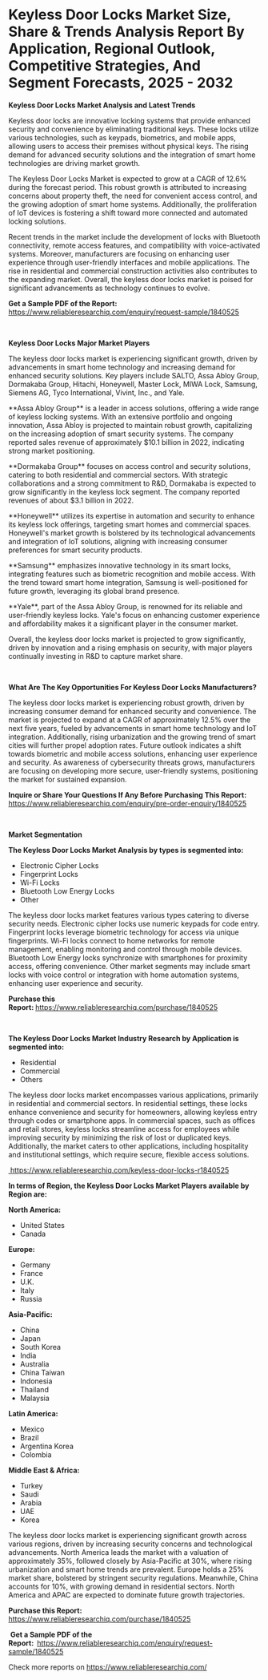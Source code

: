 <p><h1>Keyless Door Locks Market Size, Share & Trends Analysis Report By Application, Regional Outlook, Competitive Strategies, And Segment Forecasts, 2025 - 2032</h1></p><p><strong>Keyless Door Locks Market Analysis and Latest Trends</strong></p>
<p><p>Keyless door locks are innovative locking systems that provide enhanced security and convenience by eliminating traditional keys. These locks utilize various technologies, such as keypads, biometrics, and mobile apps, allowing users to access their premises without physical keys. The rising demand for advanced security solutions and the integration of smart home technologies are driving market growth.</p><p>The Keyless Door Locks Market is expected to grow at a CAGR of 12.6% during the forecast period. This robust growth is attributed to increasing concerns about property theft, the need for convenient access control, and the growing adoption of smart home systems. Additionally, the proliferation of IoT devices is fostering a shift toward more connected and automated locking solutions.</p><p>Recent trends in the market include the development of locks with Bluetooth connectivity, remote access features, and compatibility with voice-activated systems. Moreover, manufacturers are focusing on enhancing user experience through user-friendly interfaces and mobile applications. The rise in residential and commercial construction activities also contributes to the expanding market. Overall, the keyless door locks market is poised for significant advancements as technology continues to evolve.</p></p>
<p><strong>Get a Sample PDF of the Report:&nbsp;</strong> <a href="https://www.reliableresearchiq.com/enquiry/request-sample/1840525?utm_campaign=3500&utm_medium=2&utm_source=Github&utm_content=ia&utm_term=06042025&utm_id=keyless-door-locks">https://www.reliableresearchiq.com/enquiry/request-sample/1840525</a></p>
<p>&nbsp;</p>
<p><strong>Keyless Door Locks Major Market Players</strong></p>
<p><p>The keyless door locks market is experiencing significant growth, driven by advancements in smart home technology and increasing demand for enhanced security solutions. Key players include SALTO, Assa Abloy Group, Dormakaba Group, Hitachi, Honeywell, Master Lock, MIWA Lock, Samsung, Siemens AG, Tyco International, Vivint, Inc., and Yale.</p><p>**Assa Abloy Group** is a leader in access solutions, offering a wide range of keyless locking systems. With an extensive portfolio and ongoing innovation, Assa Abloy is projected to maintain robust growth, capitalizing on the increasing adoption of smart security systems. The company reported sales revenue of approximately $10.1 billion in 2022, indicating strong market positioning.</p><p>**Dormakaba Group** focuses on access control and security solutions, catering to both residential and commercial sectors. With strategic collaborations and a strong commitment to R&D, Dormakaba is expected to grow significantly in the keyless lock segment. The company reported revenues of about $3.1 billion in 2022.</p><p>**Honeywell** utilizes its expertise in automation and security to enhance its keyless lock offerings, targeting smart homes and commercial spaces. Honeywell's market growth is bolstered by its technological advancements and integration of IoT solutions, aligning with increasing consumer preferences for smart security products.</p><p>**Samsung** emphasizes innovative technology in its smart locks, integrating features such as biometric recognition and mobile access. With the trend toward smart home integration, Samsung is well-positioned for future growth, leveraging its global brand presence.</p><p>**Yale**, part of the Assa Abloy Group, is renowned for its reliable and user-friendly keyless locks. Yale's focus on enhancing customer experience and affordability makes it a significant player in the consumer market.</p><p>Overall, the keyless door locks market is projected to grow significantly, driven by innovation and a rising emphasis on security, with major players continually investing in R&D to capture market share.</p></p>
<p>&nbsp;</p>
<p><strong>What Are The Key Opportunities For Keyless Door Locks Manufacturers?</strong></p>
<p><p>The keyless door locks market is experiencing robust growth, driven by increasing consumer demand for enhanced security and convenience. The market is projected to expand at a CAGR of approximately 12.5% over the next five years, fueled by advancements in smart home technology and IoT integration. Additionally, rising urbanization and the growing trend of smart cities will further propel adoption rates. Future outlook indicates a shift towards biometric and mobile access solutions, enhancing user experience and security. As awareness of cybersecurity threats grows, manufacturers are focusing on developing more secure, user-friendly systems, positioning the market for sustained expansion.</p></p>
<p><strong>Inquire or Share Your Questions If Any Before Purchasing This Report:</strong> <a href="https://www.reliableresearchiq.com/enquiry/pre-order-enquiry/1840525?utm_campaign=3500&utm_medium=2&utm_source=Github&utm_content=ia&utm_term=06042025&utm_id=keyless-door-locks">https://www.reliableresearchiq.com/enquiry/pre-order-enquiry/1840525</a></p>
<p>&nbsp;</p>
<p><strong>Market Segmentation</strong></p>
<p><strong>The Keyless Door Locks Market Analysis by types is segmented into:</strong></p>
<p><ul><li>Electronic Cipher Locks</li><li>Fingerprint Locks</li><li>Wi-Fi Locks</li><li>Bluetooth Low Energy Locks</li><li>Other</li></ul></p>
<p><p>The keyless door locks market features various types catering to diverse security needs. Electronic cipher locks use numeric keypads for code entry. Fingerprint locks leverage biometric technology for access via unique fingerprints. Wi-Fi locks connect to home networks for remote management, enabling monitoring and control through mobile devices. Bluetooth Low Energy locks synchronize with smartphones for proximity access, offering convenience. Other market segments may include smart locks with voice control or integration with home automation systems, enhancing user experience and security.</p></p>
<p><strong>Purchase this Report:&nbsp;</strong><a href="https://www.reliableresearchiq.com/purchase/1840525?utm_campaign=3500&utm_medium=2&utm_source=Github&utm_content=ia&utm_term=06042025&utm_id=keyless-door-locks">https://www.reliableresearchiq.com/purchase/1840525</a></p>
<p>&nbsp;</p>
<p><strong>The Keyless Door Locks Market Industry Research by Application is segmented into:</strong></p>
<p><ul><li>Residential</li><li>Commercial</li><li>Others</li></ul></p>
<p><p>The keyless door locks market encompasses various applications, primarily in residential and commercial sectors. In residential settings, these locks enhance convenience and security for homeowners, allowing keyless entry through codes or smartphone apps. In commercial spaces, such as offices and retail stores, keyless locks streamline access for employees while improving security by minimizing the risk of lost or duplicated keys. Additionally, the market caters to other applications, including hospitality and institutional settings, which require secure, flexible access solutions.</p></p>
<p><a href="https://www.reliableresearchiq.com/keyless-door-locks-r1840525?utm_campaign=3500&utm_medium=2&utm_source=Github&utm_content=ia&utm_term=06042025&utm_id=keyless-door-locks">&nbsp;https://www.reliableresearchiq.com/keyless-door-locks-r1840525</a></p>
<p><strong>In terms of Region, the Keyless Door Locks Market Players available by Region are:</strong></p>
<p>
    <p> <strong> North America: </strong>
        <ul>
            <li>United States</li>
            <li>Canada</li>
        </ul>
        </p> 
    <p> <strong> Europe: </strong>
        <ul>
            <li>Germany</li>
            <li>France</li>
            <li>U.K.</li>
            <li>Italy</li>
            <li>Russia</li>
        </ul>
        </p> 
    <p> <strong> Asia-Pacific: </strong>
        <ul>
            <li>China</li>
            <li>Japan</li>
            <li>South Korea</li>
            <li>India</li>
            <li>Australia</li>
            <li>China Taiwan</li>
            <li>Indonesia</li>
            <li>Thailand</li>
            <li>Malaysia</li>
        </ul>
        </p> 
    <p> <strong> Latin America: </strong>
        <ul>
            <li>Mexico</li>
            <li>Brazil</li>
            <li>Argentina Korea</li>
            <li>Colombia</li>
        </ul>
        </p> 
    <p> <strong> Middle East & Africa: </strong>
        <ul>
            <li>Turkey</li>
            <li>Saudi</li>
            <li>Arabia</li>
            <li>UAE</li>
            <li>Korea</li>
        </ul>
    </p>
    </p>
<p><p>The keyless door locks market is experiencing significant growth across various regions, driven by increasing security concerns and technological advancements. North America leads the market with a valuation of approximately 35%, followed closely by Asia-Pacific at 30%, where rising urbanization and smart home trends are prevalent. Europe holds a 25% market share, bolstered by stringent security regulations. Meanwhile, China accounts for 10%, with growing demand in residential sectors. North America and APAC are expected to dominate future growth trajectories.</p></p>
<p><strong>Purchase this Report: </strong><a href="https://www.reliableresearchiq.com/purchase/1840525?utm_campaign=3500&utm_medium=2&utm_source=Github&utm_content=ia&utm_term=06042025&utm_id=keyless-door-locks">https://www.reliableresearchiq.com/purchase/1840525</a></p>
<p>&nbsp;<strong>Get a Sample PDF of the Report:&nbsp;&nbsp;</strong><a href="https://www.reliableresearchiq.com/enquiry/request-sample/1840525?utm_campaign=3500&utm_medium=2&utm_source=Github&utm_content=ia&utm_term=06042025&utm_id=keyless-door-locks">https://www.reliableresearchiq.com/enquiry/request-sample/1840525</a></p>
<p><strong></strong></p>
<p>Check more reports on <a href="https://www.reliableresearchiq.com/?utm_campaign=3500&utm_medium=2&utm_source=Github&utm_content=ia&utm_term=06042025&utm_id=keyless-door-locks">https://www.reliableresearchiq.com/</a></p>